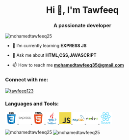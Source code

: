 <h1 align="center">Hi 👋, I'm Tawfeeq</h1>
<h3 align="center">A passionate developer</h3>

<p align="left"> <img src="https://komarev.com/ghpvc/?username=mohamedtawfeeq25&label=Profile%20views&color=0e75b6&style=flat" alt="mohamedtawfeeq25" /> </p>

- 🌱 I’m currently learning **EXPRESS JS**

- 💬 Ask me about **HTML,CSS,JAVASCRIPT**

- 📫 How to reach me **mohamedtawfeeq35@gmail.com**

<h3 align="left">Connect with me:</h3>
<p align="left">
<a href="https://www.codechef.com/users/tawfeeq123" target="blank"><img align="center" src="https://cdn.jsdelivr.net/npm/simple-icons@3.1.0/icons/codechef.svg" alt="tawfeeq123" height="30" width="40" /></a>
</p>

<h3 align="left">Languages and Tools:</h3>
<p align="left"> <a href="https://www.w3schools.com/css/" target="_blank" rel="noreferrer"> <img src="https://raw.githubusercontent.com/devicons/devicon/master/icons/css3/css3-original-wordmark.svg" alt="css3" width="40" height="40"/> </a> <a href="https://expressjs.com" target="_blank" rel="noreferrer"> <img src="https://raw.githubusercontent.com/devicons/devicon/master/icons/express/express-original-wordmark.svg" alt="express" width="40" height="40"/> </a> <a href="https://www.w3.org/html/" target="_blank" rel="noreferrer"> <img src="https://raw.githubusercontent.com/devicons/devicon/master/icons/html5/html5-original-wordmark.svg" alt="html5" width="40" height="40"/> </a> <a href="https://www.java.com" target="_blank" rel="noreferrer"> <img src="https://raw.githubusercontent.com/devicons/devicon/master/icons/java/java-original.svg" alt="java" width="40" height="40"/> </a> <a href="https://developer.mozilla.org/en-US/docs/Web/JavaScript" target="_blank" rel="noreferrer"> <img src="https://raw.githubusercontent.com/devicons/devicon/master/icons/javascript/javascript-original.svg" alt="javascript" width="40" height="40"/> </a> <a href="https://www.mysql.com/" target="_blank" rel="noreferrer"> <img src="https://raw.githubusercontent.com/devicons/devicon/master/icons/mysql/mysql-original-wordmark.svg" alt="mysql" width="40" height="40"/> </a> <a href="https://nodejs.org" target="_blank" rel="noreferrer"> <img src="https://raw.githubusercontent.com/devicons/devicon/master/icons/nodejs/nodejs-original-wordmark.svg" alt="nodejs" width="40" height="40"/> </a> <a href="https://reactjs.org/" target="_blank" rel="noreferrer"> <img src="https://raw.githubusercontent.com/devicons/devicon/master/icons/react/react-original-wordmark.svg" alt="react" width="40" height="40"/> </a> </p>

<p><img align="left" src="https://github-readme-stats.vercel.app/api/top-langs?username=mohamedtawfeeq25&show_icons=true&locale=en&layout=compact" alt="mohamedtawfeeq25" /></p>

<p>&nbsp;<img align="center" src="https://github-readme-stats.vercel.app/api?username=mohamedtawfeeq25&show_icons=true&locale=en" alt="mohamedtawfeeq25" /></p>
